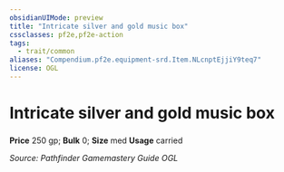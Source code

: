 ```yaml
---
obsidianUIMode: preview
title: "Intricate silver and gold music box"
cssclasses: pf2e,pf2e-action
tags:
  - trait/common
aliases: "Compendium.pf2e.equipment-srd.Item.NLcnptEjjiY9teq7"
license: OGL
---
```

# Intricate silver and gold music box

### 


**Price** 250 gp; 
**Bulk** 0; **Size** med
**Usage** carried



*Source: Pathfinder Gamemastery Guide*
*OGL*